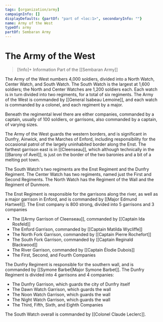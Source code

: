 ```yaml
---
tags: [organization/army]
campaignInfo: []
displayDefaults: {partOf: "part of <loc:1>", secondaryInfo: ""}
name: Army of the West
typeOf: army
partOf: Sembaran Army
---
```

# The Army of the West
>[!info]+ Information
> Part of the [[Sembaran Army]]

The Army of the West numbers 4,000 soldiers, divided into a North Watch, Center Watch, and South Watch. The South Watch is the largest at 1,600 soldiers; the North and Center Watches are 1,200 soldiers each. Each watch is in turn divided into two regiments, for a total of six regiments. The Army of the West is commanded by [[General Isabeau Lemoine]], and each watch is commanded by a colonel, and each regiment by a major.

Beneath the regimental level there are either companies, commanded by a captain, usually of 100 soldiers, or garrisons, also commanded  by a captain, of varying sizes.

The Army of the West guards the western borders, and is significant in Dunfry, Ainwick, and the Marches of Enford, including responsibility for the occasional patrol of the largely uninhabited border along the Enst. The farthest garrison east is in [[Cleenseau]], which although technically in the [[Barony of Aveil]], is just on the border of the two baronies and a bit of a melting pot town.

The South Watch's two regiments are the Enst Regiment and the Dunfry Regiment. The Center Watch has two regiments, named just the First and Second Regiments. The North Watch has the Regiment of the Wall and the Regiment of Dunmore. 

The Enst Regiment is responsible for the garrisons along the river, as well as a major garrison in Enford, and is commanded by [[Major Edmund Hartwell]]. The Enst company is 800 strong, divided into 5 garrisons and 3 companies
* The [[Army Garrison of Cleenseau]], commanded by [[Captain Ida Rosfeld]]
* The Enford Garrison, commanded by [[Captain Matilda Wycliffe]]
* The North Fork Garrison, commanded by [[Captain Pierre Rochefort]]
* The South Fork Garrison, commanded by [[Captain Reginald Blackwood]]
* The River Garrison, commanded by [[Captain Élodie Dubois]]
* The First, Second, and Fourth Companies

The Dunfry Regiment is responsible for the southern wall, and is commanded by [[Symone Barbet|Major Symone Barbet]]. The Dunfry Regiment is divided into 4 garrisons and 4 companies:
* The Dunfry Garrison, which guards the city of Dunfry itself
* The Dawn Watch Garrison, which guards the wall
* The Noon Watch Garrison, which guards the wall
* The Night Watch Garrison, which guards the wall
* The Third, Fifth, Sixth, and Eighth Companies

The South Watch overall is commanded by [[Colonel Claude Leclerc]]. 



